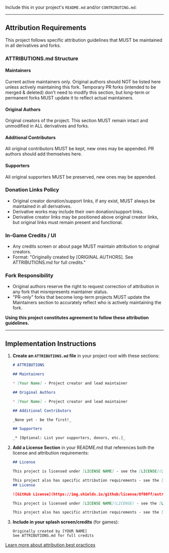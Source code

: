 Include this in your project's `README.md` and/or `CONTRIBUTING.md`:

---

## Attribution Requirements

This project follows specific attribution guidelines that MUST be maintained in all derivatives and forks.

### ATTRIBUTIONS.md Structure

#### Maintainers

Current active maintainers only. Original authors should NOT be listed here unless actively maintaining this fork. Temporary PR forks (intended to be merged & deleted) don't need to modify this section, but long-term or permanent forks MUST update it to reflect actual maintainers.

#### Original Authors

Original creators of the project. This section MUST remain intact and unmodified in ALL derivatives and forks.

#### Additional Contributors

All original contributors MUST be kept, new ones may be appended. PR authors should add themselves here.

#### Supporters

All original supporters MUST be preserved, new ones may be appended.

### Donation Links Policy

- Original creator donation/support links, if any exist, MUST always be maintained in all derivatives.
- Derivative works may include their own donation/support links.
- Derivative creator links may be positioned above original creator links, but original links must remain present and functional.

### In-Game Credits / UI

- Any credits screen or about page MUST maintain attribution to original creators.
- Format: "Originally created by [ORIGINAL AUTHORS]. See ATTRIBUTIONS.md for full credits."

### Fork Responsibility

- Original authors reserve the right to request correction of attribution in any fork that misrepresents maintainer status.
- "PR-only" forks that become long-term projects MUST update the Maintainers section to accurately reflect who is actively maintaining the fork.

**Using this project constitutes agreement to follow these attribution guidelines.**

---
## Implementation Instructions

1. **Create an `ATTRIBUTIONS.md` file** in your project root with these sections:
    
    ```markdown
    # ATTRIBUTIONS
    
    ## Maintainers
    
    * [Your Name] - Project creator and lead maintainer
    
    ## Original Authors
    
    * [Your Name] - Project creator and lead maintainer
    
    ## Additional Contributors
    
    _None yet - be the first!_
    
    ## Supporters
    
    _* [Optional: List your supporters, donors, etc.]_
    
    ```
    
2. **Add a License Section** in your README.md that references both the license and attribution requirements:
    
    ```markdown
    ## License
    
    This project is licensed under [LICENSE NAME] - see the [LICENSE](LICENSE) file for details.
    
    This project also has specific attribution requirements - see the [Attribution Requirements](#attribution-requirements) section.
	## License
	
	![GitHub License](https://img.shields.io/github/license/8f00ff/astrocore)
	
	This project is licensed under [LICENSE NAME](LICENSE) - see the [LICENSE](LICENSE) file for details.
	
	This project also has specific attribution requirements - see the [Attribution Requirements](CONTRIBUTING.md#attribution-requirements) section of the [Contributing Guidelines](CONTRIBUTING.md).
    ```
    
3. **Include in your splash screen/credits** (for games):
    
    ```
    Originally created by [YOUR NAME]
    See ATTRIBUTIONS.md for full credits
    ```

[Learn more about attribution best practices](https://opensource.guide/legal/#who-gets-credit-for-this)
